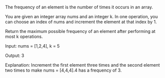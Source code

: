 The frequency of an element is the number of times it occurs in an array.

You are given an integer array nums and an integer k. In one operation, you can choose an index of nums and increment the element at that index by 1.

Return the maximum possible frequency of an element after performing at most k operations.

Input: nums = [1,2,4], k = 5

Output: 3

Explanation: Increment the first element three times and the second element two times to make nums = [4,4,4].4 has a frequency of 3.
